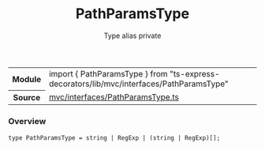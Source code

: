 <header class="symbol-info-header">    <h1 id="pathparamstype">PathParamsType</h1>    <label class="symbol-info-type-label type">Type alias</label>    <label class="api-type-label private">private</label>  </header>
<section class="symbol-info">      <table class="is-full-width">        <tbody>        <tr>          <th>Module</th>          <td>            <div class="lang-typescript">                <span class="token keyword">import</span> { PathParamsType }                 <span class="token keyword">from</span>                 <span class="token string">"ts-express-decorators/lib/mvc/interfaces/PathParamsType"</span>                            </div>          </td>        </tr>        <tr>          <th>Source</th>          <td>            <a href="https://romakita.github.io/ts-express-decorators/#//blob/v2.0.15/src/mvc/interfaces/PathParamsType.ts#L0-L0">                mvc/interfaces/PathParamsType.ts            </a>        </td>        </tr>                </tbody>      </table>    </section>

### Overview

<pre><code class="typescript-lang">type PathParamsType = <span class="token keyword">string</span> | RegExp | <span class="token punctuation">(</span><span class="token keyword">string</span> | RegExp<span class="token punctuation">)</span><span class="token punctuation">[</span><span class="token punctuation">]</span><span class="token punctuation">;</span></code></pre>
